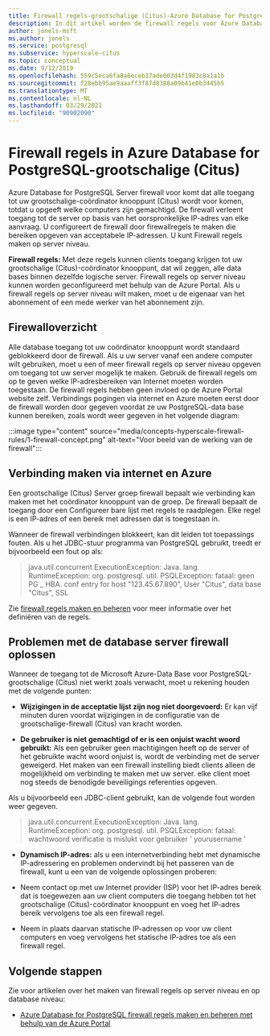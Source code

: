 ```yaml
---
title: Firewall regels-grootschalige (Citus)-Azure Database for PostgreSQL
description: In dit artikel worden de firewall regels voor Azure Database for PostgreSQL-grootschalige (Citus) beschreven.
author: jonels-msft
ms.author: jonels
ms.service: postgresql
ms.subservice: hyperscale-citus
ms.topic: conceptual
ms.date: 9/12/2019
ms.openlocfilehash: 559c5eca6fa8a6eceb37ade003d4f1983c0a1a1b
ms.sourcegitcommit: f28ebb95ae9aaaff3f87d8388a09b41e0b3445b5
ms.translationtype: MT
ms.contentlocale: nl-NL
ms.lasthandoff: 03/29/2021
ms.locfileid: "90902090"
---
```

# <a name="firewall-rules-in-azure-database-for-postgresql---hyperscale-citus"></a>Firewall regels in Azure Database for PostgreSQL-grootschalige (Citus)
Azure Database for PostgreSQL Server firewall voor komt dat alle toegang tot uw grootschalige-coördinator knooppunt (Citus) wordt voor komen, totdat u opgeeft welke computers zijn gemachtigd. De firewall verleent toegang tot de server op basis van het oorspronkelijke IP-adres van elke aanvraag.
U configureert de firewall door firewallregels te maken die bereiken opgeven van acceptabele IP-adressen. U kunt Firewall regels maken op server niveau.

**Firewall regels:** Met deze regels kunnen clients toegang krijgen tot uw grootschalige (Citus)-coördinator knooppunt, dat wil zeggen, alle data bases binnen dezelfde logische server. Firewall regels op server niveau kunnen worden geconfigureerd met behulp van de Azure Portal. Als u firewall regels op server niveau wilt maken, moet u de eigenaar van het abonnement of een mede werker van het abonnement zijn.

## <a name="firewall-overview"></a>Firewalloverzicht
Alle database toegang tot uw coördinator knooppunt wordt standaard geblokkeerd door de firewall. Als u uw server vanaf een andere computer wilt gebruiken, moet u een of meer firewall regels op server niveau opgeven om toegang tot uw server mogelijk te maken. Gebruik de firewall regels om op te geven welke IP-adresbereiken van Internet moeten worden toegestaan. De firewall regels hebben geen invloed op de Azure Portal website zelf.
Verbindings pogingen via internet en Azure moeten eerst door de firewall worden door gegeven voordat ze uw PostgreSQL-data base kunnen bereiken, zoals wordt weer gegeven in het volgende diagram:

:::image type="content" source="media/concepts-hyperscale-firewall-rules/1-firewall-concept.png" alt-text="Voor beeld van de werking van de firewall":::

## <a name="connecting-from-the-internet-and-from-azure"></a>Verbinding maken via internet en Azure

Een grootschalige (Citus) Server groep firewall bepaalt wie verbinding kan maken met het coördinator knooppunt van de groep. De firewall bepaalt de toegang door een Configureer bare lijst met regels te raadplegen. Elke regel is een IP-adres of een bereik met adressen dat is toegestaan in.

Wanneer de firewall verbindingen blokkeert, kan dit leiden tot toepassings fouten. Als u het JDBC-stuur programma van PostgreSQL gebruikt, treedt er bijvoorbeeld een fout op als:

> java.util.concurrent.ExecutionException: Java. lang. RuntimeException: org. postgresql. util. PSQLException: fataal: geen PG \_ HBA. conf entry for host "123.45.67.890", User "Citus", data base "Citus", SSL

Zie [firewall regels maken en beheren](howto-hyperscale-manage-firewall-using-portal.md) voor meer informatie over het definiëren van de regels.

## <a name="troubleshooting-the-database-server-firewall"></a>Problemen met de database server firewall oplossen
Wanneer de toegang tot de Microsoft Azure-Data Base voor PostgreSQL-grootschalige (Citus) niet werkt zoals verwacht, moet u rekening houden met de volgende punten:

* **Wijzigingen in de acceptatie lijst zijn nog niet doorgevoerd:** Er kan vijf minuten duren voordat wijzigingen in de configuratie van de grootschalige-firewall (Citus) van kracht worden.

* **De gebruiker is niet gemachtigd of er is een onjuist wacht woord gebruikt:** Als een gebruiker geen machtigingen heeft op de server of het gebruikte wacht woord onjuist is, wordt de verbinding met de server geweigerd. Het maken van een firewall instelling biedt clients alleen de mogelijkheid om verbinding te maken met uw server. elke client moet nog steeds de benodigde beveiligings referenties opgeven.

Als u bijvoorbeeld een JDBC-client gebruikt, kan de volgende fout worden weer gegeven.
> java.util.concurrent.ExecutionException: Java. lang. RuntimeException: org. postgresql. util. PSQLException: fataal: wachtwoord verificatie is mislukt voor gebruiker ' yourusername '

* **Dynamisch IP-adres:** als u een internetverbinding hebt met dynamische IP-adressering en problemen ondervindt bij het passeren van de firewall, kunt u een van de volgende oplossingen proberen:

* Neem contact op met uw Internet provider (ISP) voor het IP-adres bereik dat is toegewezen aan uw client computers die toegang hebben tot het grootschalige (Citus)-coördinator knooppunt en voeg het IP-adres bereik vervolgens toe als een firewall regel.

* Neem in plaats daarvan statische IP-adressen op voor uw client computers en voeg vervolgens het statische IP-adres toe als een firewall regel.

## <a name="next-steps"></a>Volgende stappen
Zie voor artikelen over het maken van firewall regels op server niveau en op database niveau:
* [Azure Database for PostgreSQL firewall regels maken en beheren met behulp van de Azure Portal](howto-hyperscale-manage-firewall-using-portal.md)
